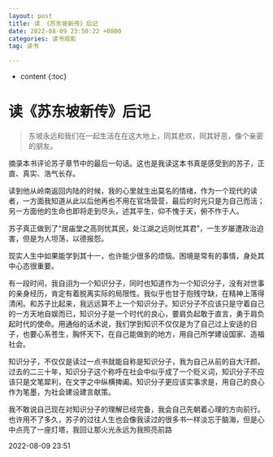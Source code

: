 ```yaml
---
layout: post
title: 读 《苏东坡新传》后记
date: 2022-08-09 23:50:22 +0800
categories: 读书观影
tag: 读书

---
```


* content
{:toc}


# 读《苏东坡新传》后记

> 东坡永远和我们在一起生活在在这大地上，同其悲欢，同其好恶，像个亲密的朋友。

摘录本书评论苏子章节中的最后一句话。这也是我读这本书真是感受到的苏子，正直、真实、浩气长存。

读到他从岭南返回内陆的时候，我的心里就生出莫名的情绪，作为一个现代的读者，一方面我知道从此以后他再也不用在官场营营，最后的时光只是为自己而活；另一方面他的生命也即将走到尽头，述其平生，仰不愧于天，俯不怍于人。

苏子真正做到了“居庙堂之高则忧其民，处江湖之远则忧其君”，一生岁屡遭政治迫害，但是为人坦荡，以德报怨。

现实人生中如果能学到其十一，也许能少很多的烦恼。困境是常有的事情，身处其中心态很重要。

有一段时间，我自诩为一个知识分子，同时也知道作为一个知识分子，没有对世事的亲身经历，肯定有着脱离实际的局限性。我似乎也甘于抱残守缺，在精神上落得清闲。和苏子比起来，我远远算不上一个知识分子。知识分子不应该只是守着自己的一方天地自娱而已，知识分子是一个时代的良心，要肩负起敢于直言，勇于肩负起时代的使命。用通俗的话术说，我们学到知识不仅仅是为了自己过上安适的日子，也要心系苍生，胸怀天下，在自己能做到的地方，用自己所学建设国家、造福社会。

知识分子，不仅仅是读过一点书就能自称是知识分子，我为自己从前的自大汗颜。过去的二三十年，知识分子这个称呼在社会中似乎成了一个贬义词，知识分子不应该只是文笔犀利，在文字之中纵横捭阖。知识分子更应该实事求是，用自己的良心作为笔墨，为社会建设建言献策。

我不敢说自己现在对知识分子的理解已经完备，我会自己先朝着心理的方向前行。也许用不了多久，苏子的过往人生也会像我读过的很多书一样淡忘于脑海，但是心中点亮了一座灯塔，我回让那火光永远为我照亮前路

2022-08-09 23:51